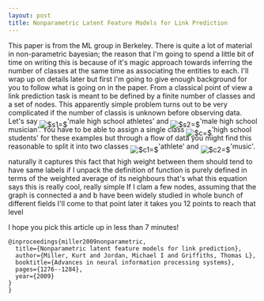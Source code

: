 ```yaml
---
layout: post
title: Nonparametric Latent Feature Models for Link Prediction
---
```


This paper is from the ML group in Berkeley.
There is quite a lot of material in non-parametric bayesian;
the reason that I'm going to spend a little bit of time on writing this is because of it's magic approach towards inferring the number of classes at the same time as associating the entities to each.
I'll wrap up on details later but first I'm going to give enough background for you to follow what is going on in the paper.
From a classical point of view a link prediction task is meant to be defined by a finite number of classes and a set of nodes.
This apparently simple problem turns out to be very complicated if the number of classis is unknown before observing data. 
Let's say <img alt="$s1=$" style="position:relative; top:7px;" src="https://rawgit.com/dadashkarimi/dadashkarimi.github.io/master/svgs/1ad44539d78f517246cd91da0b5f120a.svg?sanitize=true"/>'male high school athletes' and <img alt="$s2=$" style="position:relative; top:7px;" src="https://rawgit.com/dadashkarimi/dadashkarimi.github.io/master/svgs/c2e2b87c9e4fa1ecf1e0d832adf6a6b3.svg?sanitize=true"/>'male high school musician'. 
You have to be able to assign a single class <img alt="$c=$" style="position:relative; top:7px;" src="https://rawgit.com/dadashkarimi/dadashkarimi.github.io/master/svgs/3318bc78ce112b6761f73b9288905746.svg?sanitize=true"/>'high school students' for these examples but through a flow of data you might find this reasonable to split it into two classes <img alt="$c1=$" style="position:relative; top:7px;" src="https://rawgit.com/dadashkarimi/dadashkarimi.github.io/master/svgs/0c0f6640cdf3c9eb60c91890e065cafc.svg?sanitize=true"/>'athlete' and <img alt="$c2=$" style="position:relative; top:7px;" src="https://rawgit.com/dadashkarimi/dadashkarimi.github.io/master/svgs/d92d11a83b658cadbb4782837a91f7b1.svg?sanitize=true"/>'music'. 


naturally it captures this fact that
high weight between them
should tend to have same labels
if I unpack the definition of function 
is purely defined in terms of 
the weighted average of its neighbours 
that's what this equation says
this is really cool, really simple
If I clam a few nodes, assuming that the graph is connected
a and b have been widely studied in whole bunch of different fields
I'll come to that point later
it takes you 12 points to reach that level 

I hope you pick this article up in less than 7 minutes!

```
@inproceedings{miller2009nonparametric,
  title={Nonparametric latent feature models for link prediction},
  author={Miller, Kurt and Jordan, Michael I and Griffiths, Thomas L},
  booktitle={Advances in neural information processing systems},
  pages={1276--1284},
  year={2009}
}
}
``` 

